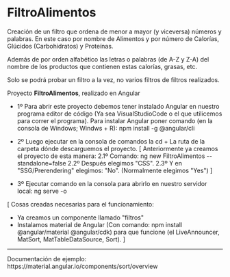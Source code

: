 # FiltroAlimentos
 Creación de un filtro que ordena de menor a mayor (y viceversa) números y palabras. En este caso por nombre de Alimentos y por número de Calorías, Glúcidos (Carbohidratos) y Proteínas.

Además de por orden alfabético las letras o palabras (de A-Z y Z-A) del nombre de los productos que contienen estas calorías, grasas, etc.

Solo se podrá probar un filtro a la vez, no varios filtros de filtros realizados.

Proyecto **FiltroAlimentos**, realizado en Angular

- 1º Para abrir este proyecto debemos tener instalado Angular en nuestro programa editor de código (Ya sea VisualStudioCode o el que utilicemos para correr el programa).
Para instalar Angular poner comando (en la consola de Windows; Windws + R): npm install -g @angular/cli

- 2º Luego ejecutar en la consola de comandos la cd + La ruta de la carpeta dónde descarguemos el proyecto. 
[ Anteriormente ya creamos el proyecto de esta manera: 
2.1º Comando: ng new FiltroAlimentos --standalone=false
2.2º Después elegimos "CSS".
2.3º Y en "SSG/Prerendering" elegimos: "No". (Normalmente elegimos "Yes")
]

- 3º Ejecutar comando en la consola para abrirlo en nuestro servidor local: ng serve -o

[ Cosas creadas necesarias para el funcionamiento: 
- Ya creamos un componente llamado "filtros"
- Instalamos material de Angular (Con comando: npm install @angular/material @angular/cdk) para que funcione (el LiveAnnouncer, MatSort, MatTableDataSource, Sort).
]

<hr>
Documentación de ejemplo:
https://material.angular.io/components/sort/overview